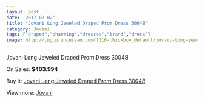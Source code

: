```yaml
---
layout: post
date: '2017-02-02'
title: "Jovani Long Jeweled Draped Prom Dress 30048"
category: Jovani
tags: ["draped","charming","dresses","brand","dress"]
image: http://img.princessan.com/7216-thickbox_default/jovani-long-jeweled-draped-prom-dress-30048.jpg
---
```

Jovani Long Jeweled Draped Prom Dress 30048

On Sales: **$403.994**
<a href="https://www.princessan.com/en/jovani/3207-jovani-long-jeweled-draped-prom-dress-30048.html"><amp-img layout="responsive" width="600" height="600" src="//img.princessan.com/7216-thickbox_default/jovani-long-jeweled-draped-prom-dress-30048.jpg" alt="Jovani Long Jeweled Draped Prom Dress 30048 0" /></a>
<a href="https://www.princessan.com/en/jovani/3207-jovani-long-jeweled-draped-prom-dress-30048.html"><amp-img layout="responsive" width="600" height="600" src="//img.princessan.com/7218-thickbox_default/jovani-long-jeweled-draped-prom-dress-30048.jpg" alt="Jovani Long Jeweled Draped Prom Dress 30048 1" /></a>
<a href="https://www.princessan.com/en/jovani/3207-jovani-long-jeweled-draped-prom-dress-30048.html"><amp-img layout="responsive" width="600" height="600" src="//img.princessan.com/7217-thickbox_default/jovani-long-jeweled-draped-prom-dress-30048.jpg" alt="Jovani Long Jeweled Draped Prom Dress 30048 2" /></a>

Buy it: [Jovani Long Jeweled Draped Prom Dress 30048](https://www.princessan.com/en/jovani/3207-jovani-long-jeweled-draped-prom-dress-30048.html "Jovani Long Jeweled Draped Prom Dress 30048")

View more: [Jovani](https://www.princessan.com/en/26-jovani "Jovani")
